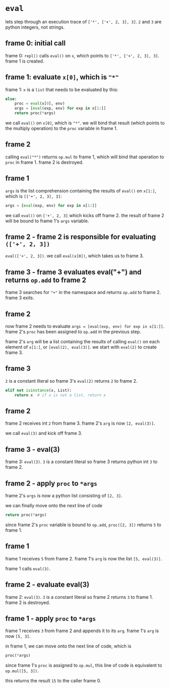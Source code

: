 # `eval`
lets step through an execution trace of `['*', ['+', 2, 3], 3]`. `2` and `3` are python integers, not strings. 

## frame 0: initial call
frame 0: `repl()` calls `eval()` on `x`, which points to `['*', ['+', 2, 3], 3]`. frame 1 is created.

## frame 1: evaluate `x[0]`, which is `"*"`
frame 1: `x` is a `list` that needs to be evaluated by this:
```python
else:
    proc = eval(x[0], env)
    args = [eval(exp, env) for exp in x[1:]]
    return proc(*args)
```
we call `eval()` on `x[0]`, which is `"*"`. we will bind that result (which points to the multiply operation) to the `proc` variable in frame 1. 

## frame 2
calling `eval("*")` returns `op.mul` to frame 1, which will bind that operation to `proc` in frame 1. frame 2 is destroyed.

## frame 1
`args` is the list comprehension containing the results of `eval()` on `x[1:]`, which is `[['+', 2, 3], 3]`:
```python
args = [eval(exp, env) for exp in x[1:]]
```
we call `eval()` on `['+', 2, 3]` which kicks off frame 2. the result of frame 2 will be bound to frame 1's `args` variable.

## frame 2 - frame 2 is responsible for evaluating `(['+', 2, 3])`
`eval(['+', 2, 3])`. we call `eval(x[0])`, which takes us to frame 3. 

## frame 3 - frame 3 evaluates eval("+") and returns `op.add` to frame 2
frame 3 searches for `"+"` in the namespace and returns `op.add` to frame 2. frame 3 exits.

## frame 2
now frame 2 needs to evaluate `args = [eval(exp, env) for exp in x[1:]]`. frame 2's `proc` has been assigned to `op.add` in the previous step.

frame 2's `arg` will be a list containing the results of calling `eval()` on each element of `x[1:]`, or `[eval(2), eval(3)]`. we start with `eval(2)` to create frame 3.

## frame 3
`2` is a constant literal so frame 3's `eval(2)` returns `2` to frame 2. 
```python
elif not isinstance(x, List):
    return x  # if x is not a list, return x
```
## frame 2
frame 2 receives int `2` from frame 3. frame 2's `arg` is now `[2, eval(3)]`. 

we call `eval(3)` and kick off frame 3. 

## frame 3 - eval(3)
frame 3: `eval(3)`. `3` is a constant literal so frame 3 returns python int `3` to frame 2.

## frame 2 - apply `proc` to `*args`
frame 2's `args` is now a python list consisting of `[2, 3]`. 

we can finally move onto the next line of code
```python
return proc(*args)
```
since frame 2's `proc` variable is bound to `op.add`, `proc([2, 3])` returns `5` to frame 1.

## frame 1
frame 1 receives `5` from frame 2. frame 1's `arg` is now the list `[5, eval(3)]`. 

frame 1 calls `eval(3)`.

## frame 2 - evaluate eval(3)
frame 2: `eval(3)`. `3` is a constant literal so frame 2 returns `3` to frame 1. frame 2 is destroyed.

## frame 1 - apply `proc` to `*args`
frame 1 receives `3` from frame 2 and appends it to its `arg`. frame 1's `arg` is now `[5, 3]`. 

in frame 1, we can move onto the next line of code, which is 
```python
proc(*args)
```
since frame 1's `proc` is assigned to `op.mul`, this line of code is equivalent to `op.mul([5, 3])`.

this returns the result `15` to the caller frame 0.